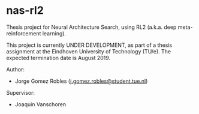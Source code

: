 # nas-rl2
Thesis project for Neural Architecture Search, using RL2
(a.k.a. deep meta-reinforcement learning).

This project is currently UNDER DEVELOPMENT, as part of a thesis assignment
at the Eindhoven University of Technology (TU/e). The expected termination date
is August 2019.

Author:
 - Jorge Gomez Robles (j.gomez.robles@student.tue.nl)

Supervisor:
 - Joaquin Vanschoren
